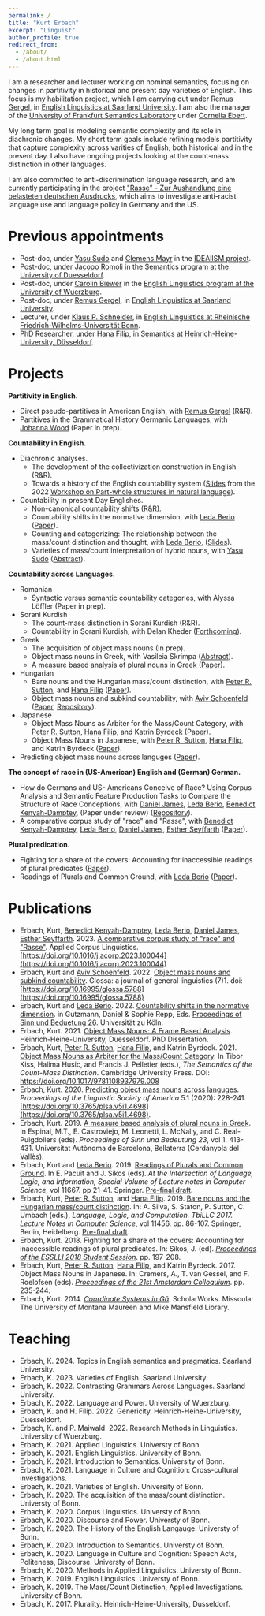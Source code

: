 ```yaml
---
permalink: /
title: "Kurt Erbach"
excerpt: "Linguist"
author_profile: true
redirect_from: 
  - /about/
  - /about.html
---
```


I am a researcher and lecturer working on nominal semantics, focusing on changes in partitivity in historical and present day varieties of English. This focus is my habilitation project, which I am carrying out under [Remus Gergel](https://www.uni-saarland.de/lehrstuhl/gergel/facultystaff/englishlinguisticfaculty/prof-dr-remus-gergel.html), in [English Linguistics at Saarland University](https://www.uni-saarland.de/lehrstuhl/gergel.html). I am also the manager of the [University of Frankfurt Semantics Laboratory](https://osf.io/5974r/) under [Cornelia Ebert](https://user.uni-frankfurt.de/~coebert/).

My long term goal is modeling semantic complexity and its role in diachronic changes. My short term goals include refining models partitivity that capture complexity across varities of English, both historical and in the present day. I also have ongoing projects looking at the count-mass distinction in other languages. 

I am also committed to anti-discrimination language research, and am currently participating in the project ["Rasse" - Zur Aushandlung eine belasteten deutschen Ausdrucks](https://www.buergeruni.hhu.de/stabsstelle-buergeruniversitaet/foerderung/buergeruniversitaet-in-der-forschung/gefoerderte-projekte), which aims to investigate anti-racist language use and language policy in Germany and the US. 

Previous appointments
======
* Post-doc, under [Yasu Sudo](https://www.ucl.ac.uk/~ucjtudo/) and [Clemens Mayr](https://www.uni-goettingen.de/de/clemens+steiner-mayr/569384.html) in the [IDEAlISM project](https://dynamicalternatives.wordpress.com/).
* Post-doc, under [Jacopo Romoli](https://www.isi.hhu.de/bereiche-des-institutes/semantik/romoli) in the [Semantics program at the University of Duesseldorf](https://www.isi.hhu.de/bereiche-des-institutes/semantik).
* Post-doc, under [Carolin Biewer](https://www.neuphil.uni-wuerzburg.de/en/anglistik/abteilungen/englische-sprachwissenschaft/team/biewer/) in the [English Linguistics program at the University of Wuerzburg](https://www.neuphil.uni-wuerzburg.de/en/anglistik/abteilungen/englische-sprachwissenschaft/startseite/). 
* Post-doc, under [Remus Gergel](https://www.uni-saarland.de/lehrstuhl/gergel/facultystaff/englishlinguisticfaculty/prof-dr-remus-gergel.html), in [English Linguistics at Saarland University](https://www.uni-saarland.de/lehrstuhl/gergel.html). 
* Lecturer, under [Klaus P. Schneider](https://www.applied-linguistics.uni-bonn.de/en/people/emeritus/schneider), in [English Linguistics at Rheinische Friedrich-Wilhelms-Universität Bonn](https://www.applied-linguistics.uni-bonn.de/en). 
* PhD Researcher, under [Hana Filip](https://user.phil.hhu.de/~filip/Publications.htm), in [Semantics at Heinrich-Heine-University, Düsseldorf](https://www.isi.hhu.de/). 

Projects
======
**Partitivity in English.**
* Direct pseudo-partitives in American English, with [Remus Gergel](https://www.uni-saarland.de/lehrstuhl/gergel/facultystaff/englishlinguisticfaculty/prof-dr-remus-gergel.html) (R&R).
* Partitives in the Grammatical History Germanic Languages, with [Johanna Wood](https://pure.au.dk/portal/en/persons/johanna-wood(a511fcbe-5e6b-4d3e-b4ba-555286341c94).html) (Paper in prep).

**Countability in English.**
* Diachronic analyses.
    * The development of the collectivization construction in English (R&R).
    * Towards a history of the English countability system ([Slides](https://www.google.com/url?q=https%3A%2F%2Fkerbach2.github.io%2Fpapers%2FErbach_2022_slides_Hist_Eng_countability_.pdf&sa=D&sntz=1&usg=AOvVaw1SgvVMJf5HSKYSlBdv8knb) from the 2022 [Workshop on Part-whole structures in natural language](https://sites.google.com/view/part-whole-workshop)).
* Countability in present Day Englishes.
    * Non-canonical countability shifts (R&R).
    * Countability shifts in the normative dimension, with [Leda Berio](https://ledaberio.github.io) ([Paper](https://kerbach2.github.io/erbach_berio_2021_countability_in_the_normative_dimension.pdf)).
    * Counting and categorizing: The relationship between the mass/count distinction and thought, with [Leda Berio](https://ledaberio.github.io), ([Slides](https://user.phil.hhu.de/~filip/Erbach.Berio.pdf)). 
    * Varieties of mass/count interpretation of hybrid nouns, with [Yasu Sudo](https://www.ucl.ac.uk/~ucjtudo/) ([Abstract](https://dgfs2023.uni-koeln.de/sites/dgfs2023/Booklet/DGfS2023_Cologne_ConferenceBooklet.pdf#page=136)).

**Countability across Languages.**   
* Romanian
    * Syntactic versus semantic countability categories, with Alyssa Löffler (Paper in prep).
* Sorani Kurdish
    * The count-mass distinction in Sorani Kurdish (R&R).
    * Countability in Sorani Kurdish, with Delan Kheder ([Forthcoming](http://www.ijoks.com/en/pub/ijoks/article/1356084)).
* Greek
    * The acquisition of object mass nouns (In prep).
    * Object mass nouns in Greek, with Vasileia Skrimpa ([Abstract](https://www.linguisticsociety.org/abstract/object-mass-nouns-greek)).
    * A measure based analysis of plural nouns in Greek ([Paper](https://semanticsarchive.net/Archive/Tg3ZGI2M/Erbach.pdf)).
* Hungarian
    * Bare nouns and the Hungarian mass/count distinction, with [Peter R. Sutton](http://peter-sutton.co.uk), and [Hana Filip](https://user.phil.hhu.de/~filip/) ([Paper](https://link.springer.com/chapter/10.1007/978-3-662-59565-7_5#citeas)).
    * Object mass nouns and subkind countability, with [Aviv Schoenfeld](https://avivschoenfeld.wordpress.com/) ([Paper](https://www.glossa-journal.org/article/id/5788/), [Repository](https://github.com/kerbach2/subkindcountability022022)).
* Japanese
    * Object Mass Nouns as Arbiter for the Mass/Count Category, with [Peter R. Sutton](http://peter-sutton.co.uk), [Hana Filip](https://user.phil.hhu.de/~filip/), and Katrin Byrdeck ([Paper](https://doi.org/10.1017/9781108937979.008)).
    * Object Mass Nouns in Japanese, with [Peter R. Sutton](http://peter-sutton.co.uk), [Hana Filip](https://user.phil.hhu.de/~filip/), and Katrin Byrdeck ([Paper](https://semanticsarchive.net/Archive/jZiM2FhZ/AC2017-Proceedings.pdf)).
* Predicting object mass nouns across languges ([Paper](http://journals.linguisticsociety.org/proceedings/index.php/PLSA/article/view/4698)).

**The concept of race in (US-American) English and (German) German.**
* How do Germans and US-
Americans Conceive of Race? Using Corpus Analysis and Semantic Feature Production Tasks to Compare the Structure of Race Conceptions, with [Daniel James](https://philpeople.org/profiles/daniel-james-1), [Leda Berio](https://ledaberio.com/), [Benedict Kenyah-Damptey](https://www.philosophie.hhu.de/personal/philosophie-vi-philosophie-des-geistes-und-der-kognition/mitarbeiter/innen/benedict-kenyah-damptey),  (Paper under review) ([Repository](https://github.com/kerbach2/dasRwort)).
* A comparative corpus study of "race" and "Rasse", with [Benedict Kenyah-Damptey](https://www.philosophie.hhu.de/personal/philosophie-vi-philosophie-des-geistes-und-der-kognition/mitarbeiter/innen/benedict-kenyah-damptey), [Leda Berio](https://ledaberio.github.io), [Daniel James](https://philpeople.org/profiles/daniel-james-1), [Esther Seyffarth](https://user.phil.hhu.de/~seyffarth/index.html) ([Paper](https://www.sciencedirect.com/science/article/abs/pii/S2666799123000047?via%3Dihub)). 

**Plural predication.**
* Fighting for a share of the covers: Accounting for inaccessible readings of plural predicates ([Paper](http://esslli2018.folli.info/wp-content/uploads/Proceedings-of-the-ESSLLI-2018-Student-Session.pdf)).
* Readings of Plurals and Common Ground, with [Leda Berio](https://ledaberio.com/) ([Paper](https://link.springer.com/chapter/10.1007/978-3-662-59620-3_2)).


Publications
======
* Erbach, Kurt, [Benedict Kenyah-Damptey](https://www.philosophie.hhu.de/personal/philosophie-vi-philosophie-des-geistes-und-der-kognition/mitarbeiter/innen/benedict-kenyah-damptey), [Leda Berio](https://ledaberio.github.io), [Daniel James](https://philpeople.org/profiles/daniel-james-1), [Esther Seyffarth](https://user.phil.hhu.de/~seyffarth/index.html). 2023. [A comparative corpus study of "race" and "Rasse"](https://www.sciencedirect.com/science/article/abs/pii/S2666799123000047?via%3Dihub). Applied Corpus Linguistics. [https://doi.org/10.1016/j.acorp.2023.100044](https://doi.org/10.1016/j.acorp.2023.100044)
* Erbach, Kurt and [Aviv Schoenfeld](https://avivschoenfeld.wordpress.com/). 2022. [Object mass nouns and subkind countability](https://www.glossa-journal.org/article/id/5788/). Glossa: a journal of general linguistics (7)1. doi: [https://doi.org/10.16995/glossa.5788](https://doi.org/10.16995/glossa.5788)
* Erbach, Kurt and [Leda Berio](https://ledaberio.com/). 2022. [Countability shifts in the normative dimension](https://kerbach2.github.io/erbach_berio_2021_countability_in_the_normative_dimension.pdf). in Gutzmann, Daniel & Sophie Repp, Eds. [Proceedings of Sinn und Beduetung 26](https://ruhr-uni-bochum.sciebo.de/s/7mmqET55GSGUh46). Universität zu Köln.
* Erbach, Kurt. 2021. [Object Mass Nouns: A Frame Based Analysis](https://docserv.uni-duesseldorf.de/servlets/DerivateServlet/Derivate-59676/kurt%20erbach.thesis.pdf). Heinrich-Heine-University, Duesseldorf. PhD Dissertation.
* Erbach, Kurt, [Peter R. Sutton](http://peter-sutton.co.uk), [Hana Filip](https://user.phil.hhu.de/~filip/), and Katrin Byrdeck. 2021. [Object Mass Nouns as Arbiter for the Mass/Count Category](https://doi.org/10.1017/9781108937979.008). In Tibor Kiss, Halima Husic, and Francis J. Pelletier (eds.), *The Semantics of the Count-Mass Distinction*. Cambridge University Press. DOI: https://doi.org/10.1017/9781108937979.008
* Erbach, Kurt. 2020. [Predicting object mass nouns across languges](http://journals.linguisticsociety.org/proceedings/index.php/PLSA/article/view/4698). *Proceedings of the Linguistic Society of America* 5.1 (2020): 228-241. [https://doi.org/10.3765/plsa.v5i1.4698](https://doi.org/10.3765/plsa.v5i1.4698).
* Erbach, Kurt. 2019. [A measure based analysis of plural nouns in Greek](https://semanticsarchive.net/Archive/Tg3ZGI2M/Erbach.pdf). In Espinal, M.T., E. Castroviejo, M. Leonetti, L. McNally, and C. Real-Puigdollers (eds). *Proceedings of Sinn und Bedeutung 23*, vol 1. 413-431. Universitat Autònoma de Barcelona, Bellaterra (Cerdanyola del Vallès).
* Erbach, Kurt and [Leda Berio](https://ledaberio.com/). 2019. [Readings of Plurals and Common Ground](https://link.springer.com/chapter/10.1007/978-3-662-59620-3_2). In E. Pacuit and J. Sikos (eds). *At the Intersection of Language, Logic, and Information, Special Volume of Lecture notes in Computer Science*, vol 11667. pp 21-41. Springer. [Pre-final draft](https://kerbach2.github.io/papers/erbach_berio_2019_plurals_common_ground.pdf).
* Erbach, Kurt, [Peter R. Sutton](http://peter-sutton.co.uk), and [Hana Filip](https://user.phil.hhu.de/~filip/). 2019. [Bare nouns and the Hungarian mass/count distinction](https://link.springer.com/chapter/10.1007/978-3-662-59565-7_5#citeas). In: A. Silva, S. Staton, P. Sutton, C. Umbach (eds.), *Language, Logic, and Computation. TbiLLC 2017. Lecture Notes in Computer Science*, vol 11456. pp. 86-107. Springer, Berlin, Heidelberg. [Pre-final draft](https://kerbach2.github.io/papers/erbach_sutton_filip_2019_Hungarian.pdf).
* Erbach, Kurt. 2018. Fighting for a share of the covers: Accounting for inaccessible readings of plural predicates. In: Sikos, J. (ed). [*Proceedings of the ESSLLI 2018 Student Session*](http://esslli2018.folli.info/wp-content/uploads/Proceedings-of-the-ESSLLI-2018-Student-Session.pdf). pp. 197-208.
* Erbach, Kurt, [Peter R. Sutton](http://peter-sutton.co.uk), [Hana Filip](https://user.phil.hhu.de/~filip/), and Katrin Byrdeck. 2017. Object Mass Nouns in Japanese. In: Cremers, A., T. van Gessel, and F. Roelofsen (eds). [*Proceedings of the 21st Amsterdam Colloquium*](https://semanticsarchive.net/Archive/jZiM2FhZ/AC2017-Proceedings.pdf). pp. 235-244.
* Erbach, Kurt. 2014. [*Coordinate Systems in Gã*](https://scholarworks.umt.edu/etd/4289/). ScholarWorks. Missoula: The University of Montana Maureen and Mike Mansfield Library. 

Teaching
======

* Erbach, K. 2024. Topics in English semantics and pragmatics. Saarland University.
* Erbach, K. 2023. Varieties of English. Saarland University. 
* Erbach, K. 2022. Contrasting Grammars Across Languages. Saarland University.
* Erbach, K. 2022. Language and Power. University of Wuerzburg.
* Erbach, K. and H. Filip. 2022. Genericity. Heinrich-Heine-University, Duesseldorf.
* Erbach, K. and P. Maiwald. 2022. Research Methods in Linguistics. University of Wuerzburg.
* Erbach, K. 2021. Applied Linguistics. Universty of Bonn.
* Erbach, K. 2021. English Linguistics. University of Bonn.
* Erbach, K. 2021. Introduction to Semantics. University of Bonn.
* Erbach, K. 2021. Language in Culture and Cognition: Cross-cultural investigations.
* Erbach, K. 2021. Varieties of English. University of Bonn.
* Erbach, K. 2020. The acquisition of the mass/count distinction. Universty of Bonn.
* Erbach, K. 2020. Corpus Linguistics. Universty of Bonn.
* Erbach, K. 2020. Discourse and Power. Universty of Bonn.
* Erbach, K. 2020. The History of the English Langauge. Universty of Bonn.
* Erbach, K. 2020. Introduction to Semantics. Universty of Bonn.
* Erbach, K. 2020. Language in Culture and Cognition: Speech Acts, Politeness, Discourse. Universty of Bonn.
* Erbach, K. 2020. Methods in Applied Linguistics. Universty of Bonn.
* Erbach, K. 2019. English Linguistics. Universty of Bonn.
* Erbach, K. 2019. The Mass/Count Distinction, Applied Investigations. University of Bonn.
* Erbach, K. 2017. Plurality. Heinrich-Heine-University, Dusseldorf.
